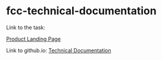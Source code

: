 # fcc-technical-documentation

Link to the task:

[Product Landing Page](https://www.freecodecamp.org/learn/responsive-web-design/responsive-web-design-projects/build-a-technical-documentation-page)

Link to github.io: [Technical Documentation](https://mikhailspirin.github.io/fcc-technical-documentation/)
